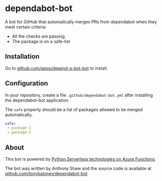 # dependabot-bot

A bot for GitHub that automatically merges PRs from dependabot when they meet certain criteria:

- All the checks are passing
- The package is on a safe-list

## Installation

Go to [github.com/apps/depend-a-bot-bot](https://github.com/apps/depend-a-bot-bot) to install.

## Configuration

In your repository, create a file `.github/dependabot-bot.yml` after installing the dependabot-bot application.

The `safe` property should be a list of packages allowed to be merged automatically.

```yaml
safe:
 - package-1
 - package-2 
```

## About

This bot is powered by [Python Serverless technologies on Azure Functions](https://docs.microsoft.com/azure/azure-functions/functions-reference-python?WT.mc_id=python-16102-anthonyshaw).

The bot was written by Anthony Shaw and the source code is available at [github.com/tonybaloney/dependabot-bot](https://github.com/tonybaloney/dependabot-bot)
